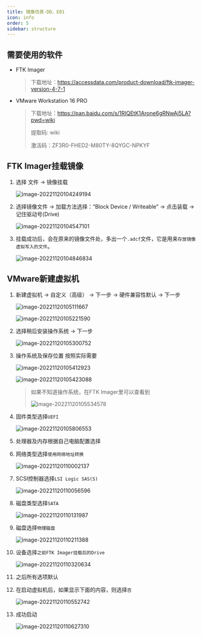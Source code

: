```yaml
---
title: 镜像仿真-DD、E01
icon: info
order: 5
sidebar: structure
---
```


## 需要使用的软件

- FTK Imager

  > 下载地址：https://accessdata.com/product-download/ftk-imager-version-4-7-1

- VMware Workstation 16 PRO

  > 下载地址：https://pan.baidu.com/s/1RIQEtK1Arone6gRNwAj5LA?pwd=wiki
  >
  > 提取码: wiki
  >
  > 激活码：ZF3R0-FHED2-M80TY-8QYGC-NPKYF

## FTK Imager挂载镜像

1. 选择 文件 -> 镜像挂载

   ![image-20221120104249194](https://bu.dusays.com/2022/11/20/637994235bb38.png)

2. 选择镜像文件 -> 加载方法选择：“Block Device / Writeable” -> 点击装载 -> 记住驱动号(Drive)

   ![image-20221120104547101](https://bu.dusays.com/2022/11/20/637994d51f3a2.png)

3. 挂载成功后，会在原来的镜像文件处，多出一个`.adcf`文件，它是用来`存放镜像虚拟写入的文件`。

   ![image-20221120104846834](https://bu.dusays.com/2022/11/20/63799588b8bac.png)

## VMware新建虚拟机

1. 新建虚拟机 -> 自定义（高级） -> 下一步 -> 硬件兼容性默认 -> 下一步

   ![image-20221120105111667](https://bu.dusays.com/2022/11/20/6379961985ba3.png)

   ![image-20221120105221590](https://bu.dusays.com/2022/11/20/6379965f9b848.png)

2. 选择稍后安装操作系统 -> 下一步

   ![image-20221120105300752](https://bu.dusays.com/2022/11/20/63799686b1745.png)

3. 操作系统及保存位置 按照实际需要

   ![image-20221120105412923](https://bu.dusays.com/2022/11/20/637996cecf8a1.png)

   ![image-20221120105423088](https://bu.dusays.com/2022/11/20/637996d9033b5.png)

   > 如果不知道操作系统，在FTK Imager里可以查看到
   >
   > ![image-20221120105534578](https://bu.dusays.com/2022/11/20/63799720790c3.png)

4. 固件类型选择`UEFI`

   ![image-20221120105806553](https://bu.dusays.com/2022/11/20/637997b867b11.png)

5. 处理器及内存根据自己电脑配置选择

6. 网络类型选择`使用网络地址转换`

   ![image-20221120110002137](https://bu.dusays.com/2022/11/20/6379982c05bfd.png)

7. SCSI控制器选择`LSI Logic SAS(S)`

   ![image-20221120110056596](https://bu.dusays.com/2022/11/20/637998627c31f.png)

8. 磁盘类型选择`SATA`

   ![image-20221120110131987](https://bu.dusays.com/2022/11/20/63799885d10ca.png)

9. 磁盘选择`物理磁盘`

   ![image-20221120110211388](https://bu.dusays.com/2022/11/20/637998ad561fb.png)

10. 设备选择`之前FTK Imager挂载后的Drive`

    ![image-20221120110320634](https://bu.dusays.com/2022/11/20/637998f2811da.png)

11. 之后所有选项默认

12. 在启动虚拟机后，如果显示下面的内容，则选择`否`

    ![image-20221120110552742](https://bu.dusays.com/2022/11/20/6379998a9f876.png)

13. 成功启动

    ![image-20221120110627310](https://bu.dusays.com/2022/11/20/637999af27678.png)